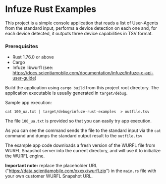 # Infuze Rust Examples

This project is a simple console application that reads a list of User-Agents from the standard input, performs a device detection on each one and, for each device detected, 
it outputs three device capabilities in TSV format.

### Prerequisites

- Rust 1.76.0 or above
- Cargo
- Infuze libwurfl (see: https://docs.scientiamobile.com/documentation/infuze/infuze-c-api-user-guide)

Build the application using `cargo build` from this project root directory.
The application executable is usually generated in `target/debug`. 

Sample app execution: 

```
cat 100_ua.txt | target/debug/infuze-rust-examples  > outfile.tsv
```

The file `100_ua.txt` is provided so that you can easily try app execution.

As you can see the command sends the file to the standard input via the `cat` command and dumps the standard output result to the `outfile.tsv`

The example app code downloads a fresh version of the WURFL file from WURFL Snapshot server into the current directory, and will use it to initialize the WURFL engine. 

**Important note:** replace the placeholder URL ("https://data.scientiamobile.com/xxxxx/wurfl.zip") in the `main.rs` file with your own customer WURFL Snapshot URL.